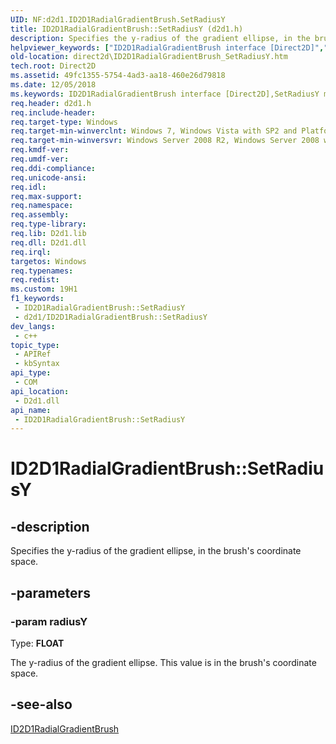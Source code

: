 ```yaml
---
UID: NF:d2d1.ID2D1RadialGradientBrush.SetRadiusY
title: ID2D1RadialGradientBrush::SetRadiusY (d2d1.h)
description: Specifies the y-radius of the gradient ellipse, in the brush's coordinate space.
helpviewer_keywords: ["ID2D1RadialGradientBrush interface [Direct2D]","SetRadiusY method","ID2D1RadialGradientBrush.SetRadiusY","ID2D1RadialGradientBrush::SetRadiusY","SetRadiusY","SetRadiusY method [Direct2D]","SetRadiusY method [Direct2D]","ID2D1RadialGradientBrush interface","d2d1/ID2D1RadialGradientBrush::SetRadiusY","direct2d.ID2D1RadialGradientBrush_SetRadiusY"]
old-location: direct2d\ID2D1RadialGradientBrush_SetRadiusY.htm
tech.root: Direct2D
ms.assetid: 49fc1355-5754-4ad3-aa18-460e26d79818
ms.date: 12/05/2018
ms.keywords: ID2D1RadialGradientBrush interface [Direct2D],SetRadiusY method, ID2D1RadialGradientBrush.SetRadiusY, ID2D1RadialGradientBrush::SetRadiusY, SetRadiusY, SetRadiusY method [Direct2D], SetRadiusY method [Direct2D],ID2D1RadialGradientBrush interface, d2d1/ID2D1RadialGradientBrush::SetRadiusY, direct2d.ID2D1RadialGradientBrush_SetRadiusY
req.header: d2d1.h
req.include-header: 
req.target-type: Windows
req.target-min-winverclnt: Windows 7, Windows Vista with SP2 and Platform Update for Windows Vista [desktop apps \| UWP apps]
req.target-min-winversvr: Windows Server 2008 R2, Windows Server 2008 with SP2 and Platform Update for Windows Server 2008 [desktop apps \| UWP apps]
req.kmdf-ver: 
req.umdf-ver: 
req.ddi-compliance: 
req.unicode-ansi: 
req.idl: 
req.max-support: 
req.namespace: 
req.assembly: 
req.type-library: 
req.lib: D2d1.lib
req.dll: D2d1.dll
req.irql: 
targetos: Windows
req.typenames: 
req.redist: 
ms.custom: 19H1
f1_keywords:
 - ID2D1RadialGradientBrush::SetRadiusY
 - d2d1/ID2D1RadialGradientBrush::SetRadiusY
dev_langs:
 - c++
topic_type:
 - APIRef
 - kbSyntax
api_type:
 - COM
api_location:
 - D2d1.dll
api_name:
 - ID2D1RadialGradientBrush::SetRadiusY
---
```


# ID2D1RadialGradientBrush::SetRadiusY


## -description

Specifies the y-radius of the gradient ellipse, in the brush's coordinate space.

## -parameters

### -param radiusY

Type: <b>FLOAT</b>

The y-radius of the gradient ellipse. This value is in the brush's coordinate space.

## -see-also

<a href="/windows/win32/api/d2d1/nn-d2d1-id2d1radialgradientbrush">ID2D1RadialGradientBrush</a>

